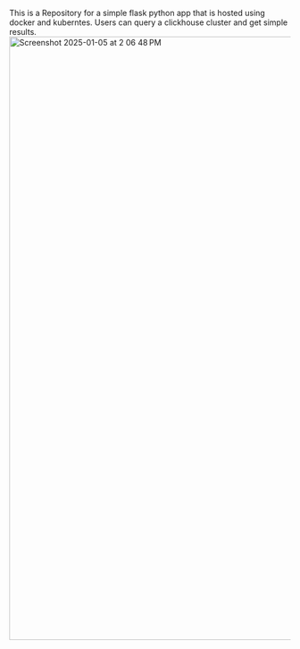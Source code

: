 This is a Repository for a simple flask python app that is hosted using docker and kuberntes. Users can query a clickhouse cluster and get simple results.
<img width="1080" alt="Screenshot 2025-01-05 at 2 06 48 PM" src="https://github.com/user-attachments/assets/15d4ef55-a2cb-4bf4-89ca-adbd41199343" />
